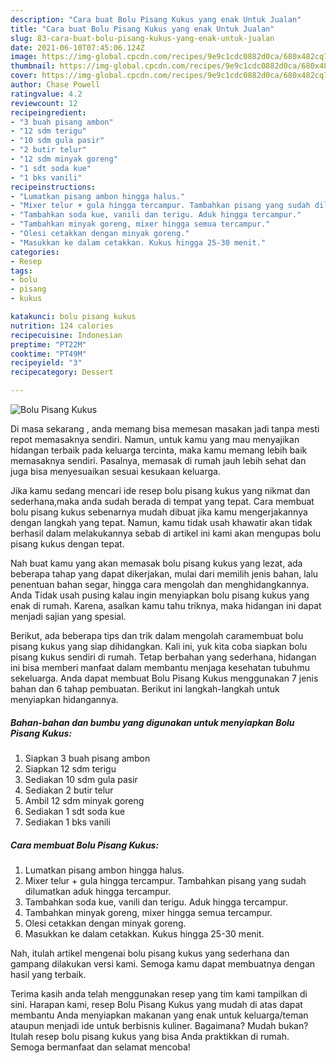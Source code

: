 ```yaml
---
description: "Cara buat Bolu Pisang Kukus yang enak Untuk Jualan"
title: "Cara buat Bolu Pisang Kukus yang enak Untuk Jualan"
slug: 83-cara-buat-bolu-pisang-kukus-yang-enak-untuk-jualan
date: 2021-06-10T07:45:06.124Z
image: https://img-global.cpcdn.com/recipes/9e9c1cdc0882d0ca/680x482cq70/bolu-pisang-kukus-foto-resep-utama.jpg
thumbnail: https://img-global.cpcdn.com/recipes/9e9c1cdc0882d0ca/680x482cq70/bolu-pisang-kukus-foto-resep-utama.jpg
cover: https://img-global.cpcdn.com/recipes/9e9c1cdc0882d0ca/680x482cq70/bolu-pisang-kukus-foto-resep-utama.jpg
author: Chase Powell
ratingvalue: 4.2
reviewcount: 12
recipeingredient:
- "3 buah pisang ambon"
- "12 sdm terigu"
- "10 sdm gula pasir"
- "2 butir telur"
- "12 sdm minyak goreng"
- "1 sdt soda kue"
- "1 bks vanili"
recipeinstructions:
- "Lumatkan pisang ambon hingga halus."
- "Mixer telur + gula hingga tercampur. Tambahkan pisang yang sudah dilumatkan aduk hingga tercampur."
- "Tambahkan soda kue, vanili dan terigu. Aduk hingga tercampur."
- "Tambahkan minyak goreng, mixer hingga semua tercampur."
- "Olesi cetakkan dengan minyak goreng."
- "Masukkan ke dalam cetakkan. Kukus hingga 25-30 menit."
categories:
- Resep
tags:
- bolu
- pisang
- kukus

katakunci: bolu pisang kukus 
nutrition: 124 calories
recipecuisine: Indonesian
preptime: "PT22M"
cooktime: "PT49M"
recipeyield: "3"
recipecategory: Dessert

---
```



![Bolu Pisang Kukus](https://img-global.cpcdn.com/recipes/9e9c1cdc0882d0ca/680x482cq70/bolu-pisang-kukus-foto-resep-utama.jpg)

Di masa  sekarang , anda memang bisa memesan masakan jadi tanpa mesti repot memasaknya sendiri. Namun, untuk kamu yang mau menyajikan hidangan terbaik pada keluarga tercinta, maka kamu memang lebih baik memasaknya sendiri. Pasalnya, memasak di rumah jauh lebih sehat dan juga bisa menyesuaikan sesuai kesukaan keluarga.

Jika kamu sedang mencari ide resep bolu pisang kukus yang nikmat dan sederhana,maka anda sudah berada di tempat yang tepat. Cara membuat bolu pisang kukus  sebenarnya mudah dibuat jika kamu mengerjakannya dengan langkah yang tepat. Namun, kamu tidak usah khawatir akan tidak berhasil dalam melakukannya 
sebab di artikel ini kami akan mengupas bolu pisang kukus dengan tepat.  



Nah buat kamu yang akan memasak bolu pisang kukus yang lezat, ada beberapa tahap yang dapat dikerjakan, mulai dari memilih jenis bahan, lalu penentuan bahan segar, hingga cara mengolah dan menghidangkannya. Anda Tidak usah pusing kalau ingin menyiapkan bolu pisang kukus yang enak di rumah. Karena, asalkan kamu  tahu triknya, maka hidangan ini dapat menjadi sajian yang spesial.

Berikut, ada beberapa tips dan trik dalam mengolah caramembuat bolu pisang kukus yang siap dihidangkan. Kali ini, yuk kita coba siapkan bolu pisang kukus sendiri di rumah. Tetap berbahan yang sederhana, hidangan ini bisa memberi manfaat dalam membantu menjaga kesehatan tubuhmu sekeluarga. Anda dapat membuat Bolu Pisang Kukus menggunakan 7 jenis bahan dan 6 tahap pembuatan. Berikut ini langkah-langkah untuk menyiapkan hidangannya.

<!--inarticleads1-->

##### Bahan-bahan dan bumbu yang digunakan untuk menyiapkan Bolu Pisang Kukus:

1. Siapkan 3 buah pisang ambon
1. Siapkan 12 sdm terigu
1. Sediakan 10 sdm gula pasir
1. Sediakan 2 butir telur
1. Ambil 12 sdm minyak goreng
1. Sediakan 1 sdt soda kue
1. Sediakan 1 bks vanili




<!--inarticleads2-->

##### Cara membuat Bolu Pisang Kukus:

1. Lumatkan pisang ambon hingga halus.
1. Mixer telur + gula hingga tercampur. Tambahkan pisang yang sudah dilumatkan aduk hingga tercampur.
1. Tambahkan soda kue, vanili dan terigu. Aduk hingga tercampur.
1. Tambahkan minyak goreng, mixer hingga semua tercampur.
1. Olesi cetakkan dengan minyak goreng.
1. Masukkan ke dalam cetakkan. Kukus hingga 25-30 menit.




Nah, itulah artikel mengenai  bolu pisang kukus  yang sederhana dan gampang dilakukan versi kami. Semoga kamu dapat membuatnya dengan hasil yang terbaik. 

Terima kasih anda telah menggunakan resep yang tim kami tampilkan di sini. Harapan kami, resep  Bolu Pisang Kukus yang mudah di atas dapat membantu Anda menyiapkan makanan yang enak untuk keluarga/teman ataupun menjadi ide untuk berbisnis kuliner. Bagaimana? Mudah bukan? Itulah resep bolu pisang kukus yang bisa Anda praktikkan di rumah. Semoga bermanfaat dan selamat mencoba!

